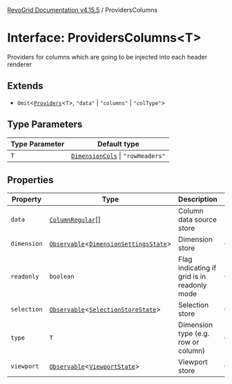 [RevoGrid Documentation v4.15.5](README.md) / ProvidersColumns

# Interface: ProvidersColumns\<T\>

Providers for columns which are going to be injected into each header renderer

## Extends

- `Omit`\<[`Providers`](Interface.Providers.md)\<`T`\>, `"data"` \| `"columns"` \| `"colType"`\>

## Type Parameters

| Type Parameter | Default type |
| ------ | ------ |
| `T` | [`DimensionCols`](TypeAlias.DimensionCols.md) \| `"rowHeaders"` |

## Properties

| Property | Type | Description | Inherited from | Defined in |
| ------ | ------ | ------ | ------ | ------ |
| `data` | [`ColumnRegular`](Interface.ColumnRegular.md)[] | Column data source store | - | [src/types/interfaces.ts:291](https://github.com/revolist/revogrid/blob/e4de5901d3a858ae9e9a420f27ffcd2a33073a79/src/types/interfaces.ts#L291) |
| `dimension` | [`Observable`](TypeAlias.Observable.md)\<[`DimensionSettingsState`](Interface.DimensionSettingsState.md)\> | Dimension store | `Omit.dimension` | [src/types/interfaces.ts:325](https://github.com/revolist/revogrid/blob/e4de5901d3a858ae9e9a420f27ffcd2a33073a79/src/types/interfaces.ts#L325) |
| `readonly` | `boolean` | Flag indicating if grid is in readonly mode | `Omit.readonly` | [src/types/interfaces.ts:309](https://github.com/revolist/revogrid/blob/e4de5901d3a858ae9e9a420f27ffcd2a33073a79/src/types/interfaces.ts#L309) |
| `selection` | [`Observable`](TypeAlias.Observable.md)\<[`SelectionStoreState`](TypeAlias.SelectionStoreState.md)\> | Selection store | `Omit.selection` | [src/types/interfaces.ts:329](https://github.com/revolist/revogrid/blob/e4de5901d3a858ae9e9a420f27ffcd2a33073a79/src/types/interfaces.ts#L329) |
| `type` | `T` | Dimension type (e.g. row or column) | `Omit.type` | [src/types/interfaces.ts:301](https://github.com/revolist/revogrid/blob/e4de5901d3a858ae9e9a420f27ffcd2a33073a79/src/types/interfaces.ts#L301) |
| `viewport` | [`Observable`](TypeAlias.Observable.md)\<[`ViewportState`](Interface.ViewportState.md)\> | Viewport store | `Omit.viewport` | [src/types/interfaces.ts:321](https://github.com/revolist/revogrid/blob/e4de5901d3a858ae9e9a420f27ffcd2a33073a79/src/types/interfaces.ts#L321) |
